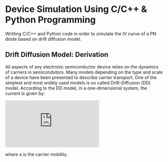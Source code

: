 # Device Simulation Using C/C++ & Python Programming
Writting C/C++ and Python code in order to simulate the IV curve of a PN diode based on drift diffusion model.

## Drift Diffusion Model: Derivation
All aspects of any electronic semiconductor device relies on the dynamics of carriers in semicondutors. Many models depending on the type and scale of a device have been presented to describe carrier transport. One of the simplest and most widely used models is so called Drift-Diffusion (DD) model. According to the DD model, in a one-dimensional system, the current is given by: 

![first equation](https://latex.codecogs.com/gif.latex?%5Cdpi%7B300%7D%20%5Clarge%20%5Cfrac%7Ba%7D%7Bb%7D)

where a is the carrier mobility.
